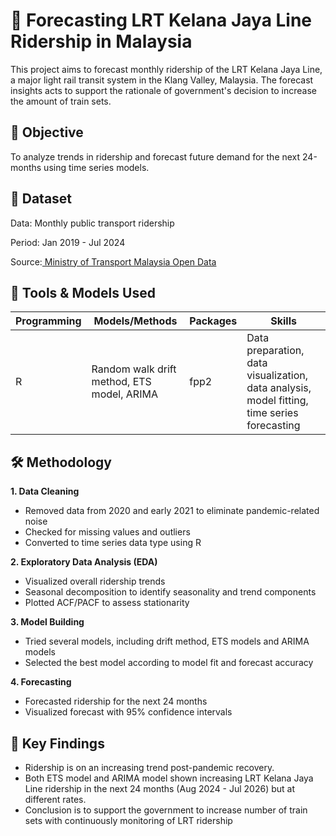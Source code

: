 # 🚆 Forecasting LRT Kelana Jaya Line Ridership in Malaysia
This project aims to forecast monthly ridership of the LRT Kelana Jaya Line, a major light rail transit system in the Klang Valley, Malaysia. The forecast insights acts to support the rationale of government's decision to increase the amount of train sets.

## 📌 Objective
To analyze trends in ridership and forecast future demand for the next 24-months using time series models.

## 📅 Dataset
Data: Monthly public transport ridership

Period: Jan 2019 - Jul 2024

Source:[ Ministry of Transport Malaysia Open Data
]([url](https://data.gov.my/data-catalogue/ridership_headline))

## 🔧 Tools & Models Used
| Programming | Models/Methods| Packages | Skills | 
| --- | --- | --- | --- |
| R | Random walk drift method, ETS model, ARIMA | fpp2 | Data preparation, data visualization, data analysis, model fitting, time series forecasting |

## 🛠️ Methodology
**1. Data Cleaning**
- Removed data from 2020 and early 2021 to eliminate pandemic-related noise
- Checked for missing values and outliers
- Converted to time series data type using R

**2. Exploratory Data Analysis (EDA)**
- Visualized overall ridership trends
- Seasonal decomposition to identify seasonality and trend components
- Plotted ACF/PACF to assess stationarity

**3. Model Building**
- Tried several models, including drift method, ETS models and ARIMA models
- Selected the best model according to model fit and forecast accuracy

**4. Forecasting**
- Forecasted ridership for the next 24 months
- Visualized forecast with 95% confidence intervals

## 🔑 Key Findings
- Ridership is on an increasing trend post-pandemic recovery.
- Both ETS model and ARIMA model shown increasing LRT Kelana Jaya Line ridership in the next 24 months (Aug 2024 - Jul 2026) but at different rates.
- Conclusion is to support the government to increase number of train sets with continuously monitoring of LRT ridership
